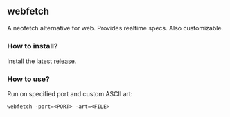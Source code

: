 ## webfetch

A neofetch alternative for web. Provides realtime specs. Also customizable.

### How to install?

Install the latest [release](https://github.com/dxtym/webfetch/releases).

### How to use?

Run on specified port and custom ASCII art:
```
webfetch -port=<PORT> -art=<FILE>
```
